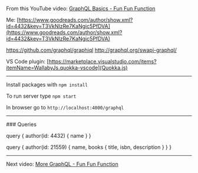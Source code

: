 From this YouTube video: [GraphQL Basics - Fun Fun Function](https://www.youtube.com/watch?v=lAJWHHUz8_8)

Me: [https://www.goodreads.com/author/show.xml?id=4432&key=T3VkNIzRe7KaNgic5PfDVA](https://www.goodreads.com/author/show.xml?id=4432&key=T3VkNIzRe7KaNgic5PfDVA)



https://github.com/graphql/graphiql
http://graphql.org/swapi-graphql/

VS Code plugin: [https://marketplace.visualstudio.com/items?itemName=WallabyJs.quokka-vscode](Quokka.js)

<hr />

Install packages with `npm install`

To run server type `npm start`

In browser go to `http://localhost:4000/graphql`

<hr />
### Queries

query {
  author(id: 4432) {
    name
  }
}


query {
  author(id: 21559) {
    name,
    books {
      title,
      isbn,
      description
    }
  }
}

<hr />

Next video: [More GraphQL - Fun Fun Function](https://www.youtube.com/watch?v=RMtq0RCLuzs)



